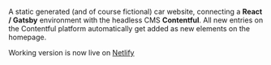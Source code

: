 A static generated (and of course fictional) car website, connecting a **React / Gatsby** environment with the headless CMS **Contentful**. 
All new entries on the Contentful platform automatically get added as new elements on the homepage. 

Working version is now live on [Netlify](https://cars-2po.netlify.app)
